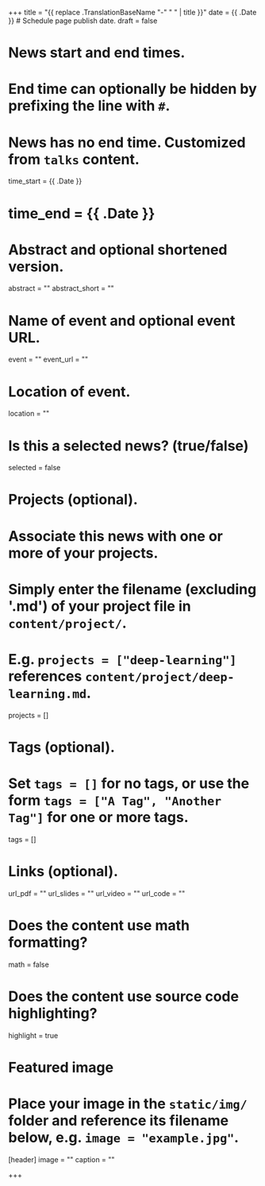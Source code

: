 +++
title = "{{ replace .TranslationBaseName "-" " " | title }}"
date = {{ .Date }}  # Schedule page publish date.
draft = false

# News start and end times.
#   End time can optionally be hidden by prefixing the line with `#`.
# 	News has no end time. Customized from `talks` content.
time_start = {{ .Date }}
# time_end = {{ .Date }}

# Abstract and optional shortened version.
abstract = ""
abstract_short = ""

# Name of event and optional event URL.
event = ""
event_url = ""

# Location of event.
location = ""

# Is this a selected news? (true/false)
selected = false

# Projects (optional).
#   Associate this news with one or more of your projects.
#   Simply enter the filename (excluding '.md') of your project file in `content/project/`.
#   E.g. `projects = ["deep-learning"]` references `content/project/deep-learning.md`.
projects = []

# Tags (optional).
#   Set `tags = []` for no tags, or use the form `tags = ["A Tag", "Another Tag"]` for one or more tags.
tags = []

# Links (optional).
url_pdf = ""
url_slides = ""
url_video = ""
url_code = ""

# Does the content use math formatting?
math = false

# Does the content use source code highlighting?
highlight = true

# Featured image
# Place your image in the `static/img/` folder and reference its filename below, e.g. `image = "example.jpg"`.
[header]
image = ""
caption = ""

+++
